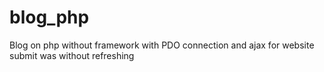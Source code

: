 # blog_php
Blog on php without framework 
with PDO connection and ajax for website submit was without refreshing 
